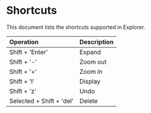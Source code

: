 # Shortcuts

This document lists the shortcuts supported in Explorer.

| Operation | Description |
| :-- | :--|
| Shift + 'Enter' | Expand |
| Shift + '-' |	Zoom out |
| Shift + '+' | Zoom in |
| Shift + 'l' | Display |
| Shift + 'z' | Undo |
| Selected + Shift + 'del' | Delete |
